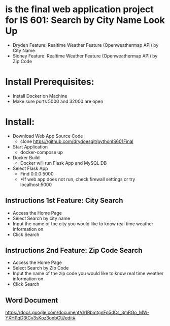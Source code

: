 #  is the final web application project for IS 601: Search by City Name Look Up
- Dryden Feature: Realtime Weather Feature (Openweathermap API) by City Name
- Sidney Feature: Realtime Weather Feature (Openweathermap API) by Zip Code
##
# Install Prerequisites:
 - Install Docker on Machine
 - Make sure ports 5000 and 32000 are open
# Install:
- Download Web App Source Code
    - clone https://github.com/drydoesgit/pythonIS601Final
- Start Application
    - docker-compose up
- Docker Build
    - Docker will run Flask App and MySQL DB
- Select Flask App
    - Find 0.0.0:5000
    - *If web app does not run, check firewall settings or try localhost:5000
    
## Instructions 1st Feature: City Search 
- Access the Home Page
- Select Search by city name
- Input the name of the city you would like to know real time weather information on
- Click Search
##
## Instructions 2nd Feature: Zip Code Search 
- Access the Home Page
- Select Search by Zip Code
- Input the name of the zip code you would like to know real time weather information on
- Click Search
## Word Document
https://docs.google.com/document/d/1RbmtgnFp5dCs_3mRGo_MW-YXHPqD3tCv3sKoz3onbCU/edit#
